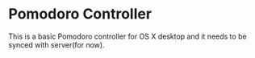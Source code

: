 # Pomodoro Controller

This is a basic Pomodoro controller for OS X desktop and it needs to be synced with server(for now).
